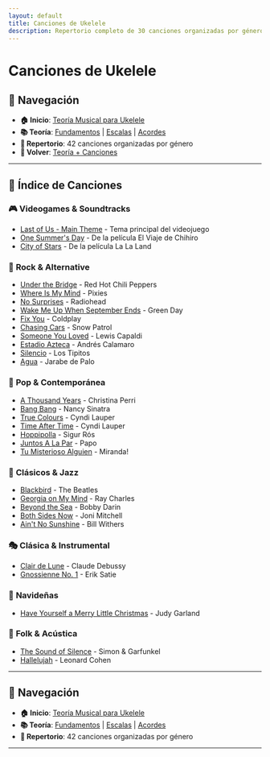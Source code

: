 ```yaml
---
layout: default
title: Canciones de Ukelele
description: Repertorio completo de 30 canciones organizadas por géneros
---
```


# Canciones de Ukelele

## 🔗 **Navegación**

- **🏠 Inicio**: [Teoría Musical para Ukelele](../README.md)
- **📚 Teoría**: [Fundamentos](../README.md#1-fundamentos-de-la-notación-musical) | [Escalas](../README.md#4-escala-mayor) | [Acordes](../README.md#6-construcción-de-acordes)
- **🎵 Repertorio**: 42 canciones organizadas por género
- **🔄 Volver**: [Teoría + Canciones](../README.md#repertorio-de-canciones)

---

## 🎵 **Índice de Canciones**

### 🎮 **Videogames & Soundtracks**
- [Last of Us - Main Theme](./Last_of_Us_TAB.pdf) - Tema principal del videojuego
- [One Summer's Day](./One_Summer's_Day_TAB.pdf) - De la película El Viaje de Chihiro
- [City of Stars](./City_of_Stars.pdf) - De la película La La Land

### 🎸 **Rock & Alternative**
- [Under the Bridge](./Under_the_Bridge_TAB.pdf) - Red Hot Chili Peppers
- [Where Is My Mind](./Where_Is_My_Mind_TAB.pdf) - Pixies
- [No Surprises](./No_Surprises_TAB.pdf) - Radiohead
- [Wake Me Up When September Ends](./Wake_Me_Up_When_September_Ends_TAB.pdf) - Green Day
- [Fix You](./Fix_You_TAB.pdf) - Coldplay
- [Chasing Cars](./Chasing_Cars_TAB.pdf) - Snow Patrol
- [Someone You Loved](./Someone_You_Loved_TAB.pdf) - Lewis Capaldi
- [Estadio Azteca](./ESTADIO_AZTECA_Andres_Calamaro_Acordes.pdf) - Andrés Calamaro
- [Silencio](./Silencio_Tab_por_Los_Tipitos-Ukulele_Tabs.pdf) - Los Tipitos
- [Agua](./Agua_Tab_por_Jarabe_De_Palo_Ukulele_Tabs.pdf) - Jarabe de Palo

### 🎵 **Pop & Contemporánea**
- [A Thousand Years](./A_Thousand_Years_TAB.pdf) - Christina Perri
- [Bang Bang](./Bang_Bang_TAB.pdf) - Nancy Sinatra
- [True Colours](./True_Colours_TAB.pdf) - Cyndi Lauper
- [Time After Time](./Time_After_Time_TAB.pdf) - Cyndi Lauper
- [Hoppipolla](./Hoppipolla_TAB.pdf) - Sigur Rós
- [Juntos A La Par](./Juntos_A_La_Par_Papo_TAB.pdf) - Papo
- [Tu Misterioso Alguien](./Tu_Misterioso_Alguien_TAB.pdf) - Miranda!

### 🎼 **Clásicos & Jazz**
- [Blackbird](./Blackbird_TAB.pdf) - The Beatles
- [Georgia on My Mind](./Georgia_on_My_Mind_TAB.pdf) - Ray Charles
- [Beyond the Sea](./Beyond_the_Sea_TAB.pdf) - Bobby Darin
- [Both Sides Now](./Both_Sides_Now_TAB.pdf) - Joni Mitchell
- [Ain't No Sunshine](./Aint_no_Sunshine_TAB.pdf) - Bill Withers

### 🎭 **Clásica & Instrumental**
- [Clair de Lune](./Clair_de_Lune_TAB.pdf) - Claude Debussy
- [Gnossienne No. 1](./Gnossienne_No._1_TAB.pdf) - Erik Satie

### 🎄 **Navideñas**
- [Have Yourself a Merry Little Christmas](./Have_Yourself_a_Merry_Little_Christmas_TAB.pdf) - Judy Garland

### 🎤 **Folk & Acústica**
- [The Sound of Silence](./The_Sound_of_Silence_TAB.pdf) - Simon & Garfunkel
- [Hallelujah](./Hallelujah_TAB.pdf) - Leonard Cohen

---

## 🔗 **Navegación**

- **🏠 Inicio**: [Teoría Musical para Ukelele](../README.md)
- **📚 Teoría**: [Fundamentos](../README.md#1-fundamentos-de-la-notación-musical) | [Escalas](../README.md#4-escala-mayor) | [Acordes](../README.md#6-construcción-de-acordes)
- **🎵 Repertorio**: 42 canciones organizadas por género

---
